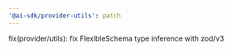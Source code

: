 ```yaml
---
'@ai-sdk/provider-utils': patch
---
```


fix(provider/utils): fix FlexibleSchema type inference with zod/v3
